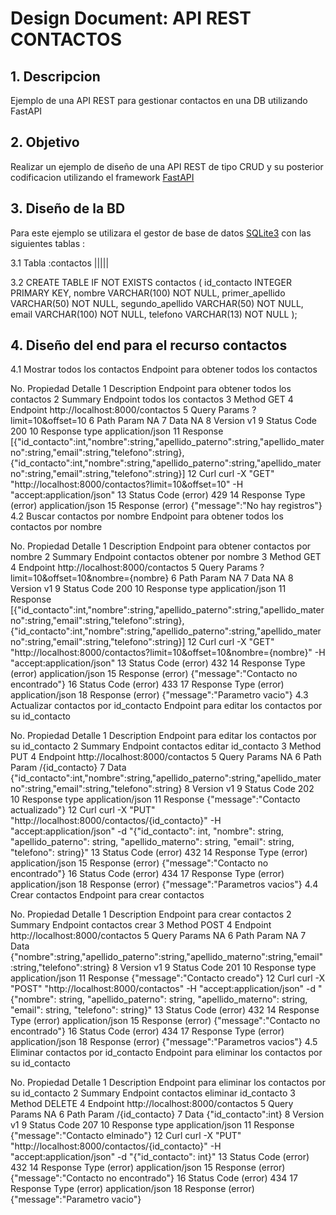 # Design Document: API REST CONTACTOS

## 1. Descripcion
Ejemplo de una API REST para  gestionar contactos en una DB utilizando FastAPI


## 2. Objetivo
Realizar un ejemplo de diseño de una API REST de tipo CRUD y su posterior codificacion utilizando el framework [FastAPI]( https://fastapi.tiangolo.com/)

## 3. Diseño de la BD
Para este ejemplo se utilizara el gestor de base de datos [SQLite3]( https://sqlite.org/) con las siguientes tablas :

3.1 Tabla :contactos
|||||

3.2 
CREATE TABLE IF NOT EXISTS contactos ( id_contacto INTEGER PRIMARY KEY, nombre VARCHAR(100) NOT NULL, primer_apellido VARCHAR(50) NOT NULL, segundo_apellido VARCHAR(50) NOT NULL, email VARCHAR(100) NOT NULL, telefono VARCHAR(13) NOT NULL );

## 4. Diseño del end para el recurso contactos

4.1 Mostrar todos los contactos
Endpoint para obtener todos los contactos

No.	Propiedad	Detalle
1	Description	Endpoint para obtener todos los contactos
2	Summary	Endpoint todos los contactos
3	Method	GET
4	Endpoint	http://localhost:8000/contactos
5	Query Params	?limit=10&offset=10
6	Path Param	NA
7	Data	NA
8	Version	v1
9	Status Code	200
10	Response type	application/json
11	Response	[{"id_contacto":int,"nombre":string,"apellido_paterno":string,"apellido_materno":string,"email":string,"telefono":string},{"id_contacto":int,"nombre":string,"apellido_paterno":string,"apellido_materno":string,"email":string,"telefono":string}]
12	Curl	curl -X "GET" "http://localhost:8000/contactos?limit=10&offset=10" -H "accept:application/json"
13	Status Code (error)	429
14	Response Type (error)	application/json
15	Response (error)	{"message":"No hay registros"}
4.2 Buscar contactos por nombre
Endpoint para obtener todos los contactos por nombre

No.	Propiedad	Detalle
1	Description	Endpoint para obtener contactos por nombre
2	Summary	Endpoint contactos obtener por nombre
3	Method	GET
4	Endpoint	http://localhost:8000/contactos
5	Query Params	?limit=10&offset=10&nombre={nombre}
6	Path Param	NA
7	Data	NA
8	Version	v1
9	Status Code	200
10	Response type	application/json
11	Response	[{"id_contacto":int,"nombre":string,"apellido_paterno":string,"apellido_materno":string,"email":string,"telefono":string},{"id_contacto":int,"nombre":string,"apellido_paterno":string,"apellido_materno":string,"email":string,"telefono":string}]
12	Curl	curl -X "GET" "http://localhost:8000/contactos?limit=10&offset=10&nombre={nombre}" -H "accept:application/json"
13	Status Code (error)	432
14	Response Type (error)	application/json
15	Response (error)	{"message":"Contacto no encontrado"}
16	Status Code (error)	433
17	Response Type (error)	application/json
18	Response (error)	{"message":"Parametro vacio"}
4.3 Actualizar contactos por id_contacto
Endpoint para editar los contactos por su id_contacto

No.	Propiedad	Detalle
1	Description	Endpoint para editar los contactos por su id_contacto
2	Summary	Endpoint contactos editar id_contacto
3	Method	PUT
4	Endpoint	http://localhost:8000/contactos
5	Query Params	NA
6	Path Param	/{id_contacto}
7	Data	{"id_contacto":int,"nombre":string,"apellido_paterno":string,"apellido_materno":string,"email":string,"telefono":string}
8	Version	v1
9	Status Code	202
10	Response type	application/json
11	Response	{"message":"Contacto actualizado"}
12	Curl	curl -X "PUT" "http://localhost:8000/contactos/{id_contacto}" -H "accept:application/json" -d "{"id_contacto": int, "nombre": string, "apellido_paterno": string, "apellido_materno": string, "email": string, "telefono": string}"
13	Status Code (error)	432
14	Response Type (error)	application/json
15	Response (error)	{"message":"Contacto no encontrado"}
16	Status Code (error)	434
17	Response Type (error)	application/json
18	Response (error)	{"message":"Parametros vacios"}
4.4 Crear contactos
Endpoint para crear contactos

No.	Propiedad	Detalle
1	Description	Endpoint para crear contactos
2	Summary	Endpoint contactos crear
3	Method	POST
4	Endpoint	http://localhost:8000/contactos
5	Query Params	NA
6	Path Param	NA
7	Data	{"nombre":string,"apellido_paterno":string,"apellido_materno":string,"email":string,"telefono":string}
8	Version	v1
9	Status Code	201
10	Response type	application/json
11	Response	{"message":"Contacto creado"}
12	Curl	curl -X "POST" "http://localhost:8000/contactos" -H "accept:application/json" -d "{"nombre": string, "apellido_paterno": string, "apellido_materno": string, "email": string, "telefono": string}"
13	Status Code (error)	432
14	Response Type (error)	application/json
15	Response (error)	{"message":"Contacto no encontrado"}
16	Status Code (error)	434
17	Response Type (error)	application/json
18	Response (error)	{"message":"Parametros vacios"}
4.5 Eliminar contactos por id_contacto
Endpoint para eliminar los contactos por su id_contacto

No.	Propiedad	Detalle
1	Description	Endpoint para eliminar los contactos por su id_contacto
2	Summary	Endpoint contactos eliminar id_contacto
3	Method	DELETE
4	Endpoint	http://localhost:8000/contactos
5	Query Params	NA
6	Path Param	/{id_contacto}
7	Data	{"id_contacto":int}
8	Version	v1
9	Status Code	207
10	Response type	application/json
11	Response	{"message":"Contacto elminado"}
12	Curl	curl -X "PUT" "http://localhost:8000/contactos/{id_contacto}" -H "accept:application/json" -d "{"id_contacto": int}"
13	Status Code (error)	432
14	Response Type (error)	application/json
15	Response (error)	{"message":"Contacto no encontrado"}
16	Status Code (error)	434
17	Response Type (error)	application/json
18	Response (error)	{"message":"Parametro vacio"}
